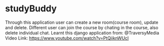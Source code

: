# studyBuddy
Through this application user can create a new room(course room), update and delete. Different user can join the course by chating in the course, also delete individual chat.
Learnt this django application from: @TraversyMedia    
Video Link: https://www.youtube.com/watch?v=PtQiiknWUcI
